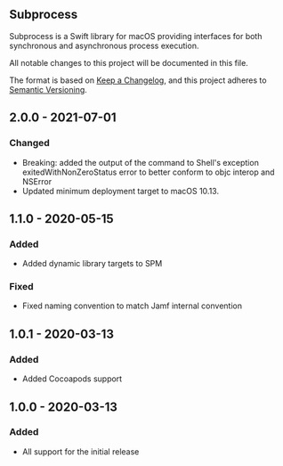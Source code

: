 ## Subprocess

Subprocess is a Swift library for macOS providing interfaces for both synchronous and asynchronous process execution. 

All notable changes to this project will be documented in this file.

The format is based on [Keep a Changelog](https://keepachangelog.com/en/1.0.0/),
and this project adheres to [Semantic Versioning](https://semver.org/spec/v2.0.0.html).

## 2.0.0 - 2021-07-01

### Changed
- Breaking: added the output of the command to Shell's exception exitedWithNonZeroStatus error to better conform to objc interop and NSError
- Updated minimum deployment target to macOS 10.13.

## 1.1.0 - 2020-05-15

### Added
- Added dynamic library targets to SPM

### Fixed
- Fixed naming convention to match Jamf internal convention

## 1.0.1 - 2020-03-13

### Added
- Added Cocoapods support


## 1.0.0 - 2020-03-13

### Added
- All support for the initial release 
